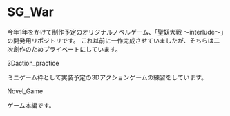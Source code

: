 # SG_War
今年1年をかけて制作予定のオリジナルノベルゲーム、「聖妖大戦 ～interlude～」の開発用リポジトリです。
これ以前に一作完成させていましたが、そちらは二次創作のためプライベートにしています。

3Daction_practice

ミニゲーム枠として実装予定の3Dアクションゲームの練習をしています。

Novel_Game

ゲーム本編です。